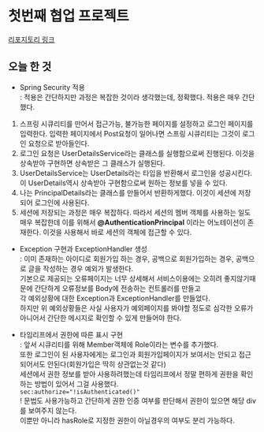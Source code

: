 # 첫번째 협업 프로젝트
[리포지토리 링크](https://github.com/liean17/first-duo-project)

## 오늘 한 것
- Spring Security 적용  
: 적용은 간단하지만 과정은 복잡한 것이라 생각했는데, 정확했다. 적용은 매우 간단했다.  
1. 스프링 시큐리티를 만어서 접근가능, 불가능한 페이지를 설정하고 로그인 페이지를 입력한다.  입력한 페이지에서 Post요청이 일어나면 스프링 시큐리티는 그것이 로그인 요청으로 받아들인다.  
2. 로그인 요청은 UserDetailsService라는 클래스를 실행함으로써 진행된다. 이것을 상속받아 구현하면 상속받은 그 클래스가 실행된다.  
3. UserDetailsService는 UserDetails라는 타입을 반환해서 로그인을 성공시킨다. 이 UserDetails역시 상속받아 구현함으로써 원하는 정보를 넣을 수 있다.  
4. 나는 PrincipalDetails라는 클래스를 만들어서 반환하게했다. 이것이 세션에 저장되어 로그인에 사용된다.  
5. 세션에 저장되는 과정은 매우 복잡하다. 따라서 세션의 멤버 객체를 사용하는 일도 매우 복잡한데 이를 위해서 **@AuthenticationPrincipal** 이라는 어노테이션이 존재한다. 이것을 사용해서 바로 세션의 객체에 접근할 수 있다.  

- Exception 구현과 ExceptionHandler 생성  
: 이미 존재하는 아이디로 회원가입 하는 경우, 공백으로 회원가입하는 경우, 공백으로 글을 작성하는 경우 예외가 발생한다.  
기본으로 제공되는 오류페이지는 너무 상세해서 서비스이용에는 오히려 좋지않기때문에 간단하게 오류정보를 Body에 전송하는 컨트롤러를 만들고  
각 예외상황에 대한 Exception과 ExceptionHandler를 만들었다.  
하지만 위 예외상황들은 사실 사용자가 예외페이지를 봐야할 정도로 심각한 오류가 아니어서 간단한 메시지로 확인할 수 있게 만들어야 한다.  

- 타임리프에서 권한에 따른 표시 구현  
: 앞서 시큐리티를 위해 Member객체에 Role이라는 변수를 추가했다.  
또한 로그인이 된 사용자에게는 로그인과 회원가입페이지가 보여서는 안되고 접근되어서도 안된다(회원가입은 딱히 상관없는것 같다)  
세션에서 권한 정보를 받아 사용하려했는데 타임리프에서 정말 편하게 권한을 확인하는 방법이 있어서 그걸 사용했다.  
`sec:authorize="!isAuthenticated()"`  
! 문법도 사용가능하고 간단하게 권한 인증 여부를 판단해서 권한이 있으면 해당 div를 보여주지 않는다.  
이뿐만 아니라 hasRole로 지정한 권한이 아닐경우의 여부도 분리 가능하다.
